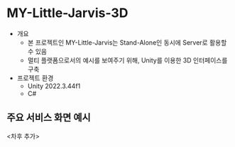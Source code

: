 # MY-Little-Jarvis-3D

- 개요
  - 본 프로젝트인 MY-Little-Jarvis는 Stand-Alone인 동시에 Server로 활용할 수 있음
  - 멀티 플랫폼으로서의 예시를 보여주기 위해, Unity를 이용한 3D 인터페이스를 구축
- 프로젝트 환경
  - Unity 2022.3.44f1
  - C#

## 주요 서비스 화면 예시

<차후 추가>
